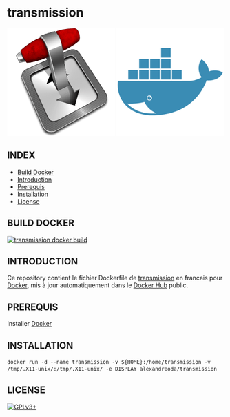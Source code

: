 # transmission

![transmission](https://raw.githubusercontent.com/oda-alexandre/transmission/master/img/logo-transmission.png) ![docker](https://raw.githubusercontent.com/oda-alexandre/transmission/master/img/logo-docker.png)


## INDEX

- [Build Docker](#BUILD)
- [Introduction](#INTRODUCTION)
- [Prerequis](#PREREQUIS)
- [Installation](#INSTALLATION)
- [License](#LICENSE)


## BUILD DOCKER

[![transmission docker build](https://img.shields.io/docker/build/alexandreoda/transmission.svg)](https://hub.docker.com/r/alexandreoda/transmission)


## INTRODUCTION

Ce repository contient le fichier Dockerfile de [transmission](https://www.mozilla.org/en-US/transmission/new/) en francais pour [Docker](https://www.docker.com), mis à jour automatiquement dans le [Docker Hub](https://hub.docker.com/r/alexandreoda/transmission/) public.


## PREREQUIS

Installer [Docker](https://www.docker.com)


## INSTALLATION

```
docker run -d --name transmission -v ${HOME}:/home/transmission -v /tmp/.X11-unix/:/tmp/.X11-unix/ -e DISPLAY alexandreoda/transmission
```


## LICENSE

[![GPLv3+](http://gplv3.fsf.org/gplv3-127x51.png)](https://github.com/oda-alexandre/transmission/blob/master/LICENSE)
